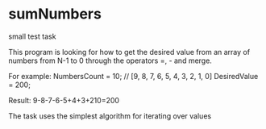 # sumNumbers
small test task

This program is looking for how to get the desired value from an array of numbers from N-1 to 0 through the operators =, - and merge.

For example: 
NumbersCount = 10; // [9, 8, 7, 6, 5, 4, 3, 2, 1, 0]
DesiredValue = 200;

Result: 9-8-7-6-5+4+3+210=200

The task uses the simplest algorithm for iterating over values

